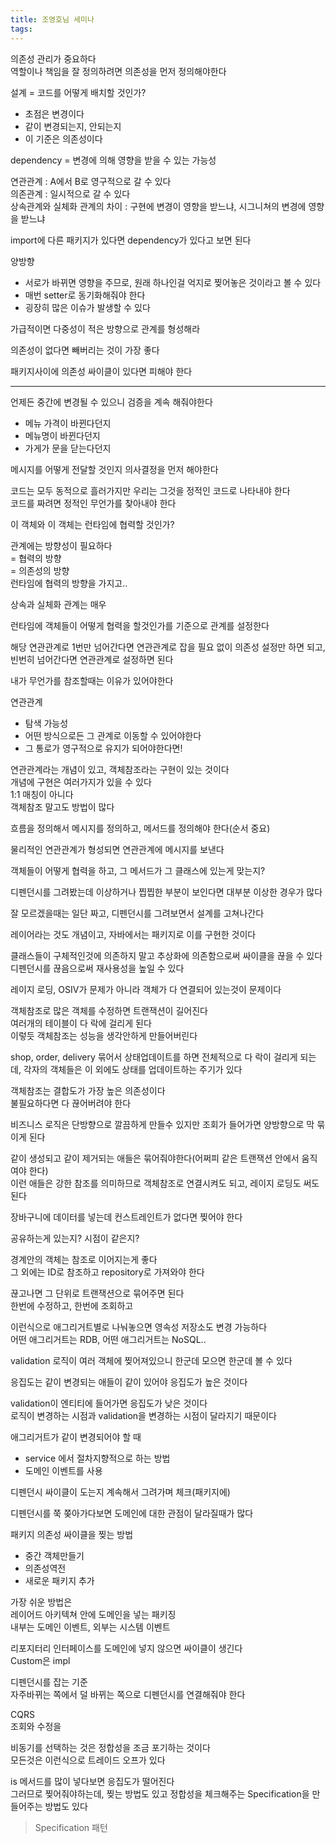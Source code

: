 ```yaml
---
title: 조영호님 세미나
tags:
---
```


의존성 관리가 중요하다  
역할이나 책임을 잘 정의하려면 의존성을 먼저 정의해야한다  

설계 = 코드를 어떻게 배치할 것인가?  
- 초점은 변경이다
- 같이 변경되는지, 안되는지
- 이 기준은 의존성이다  

dependency = 변경에 의해 영향을 받을 수 있는 가능성  

연관관계 : A에서 B로 영구적으로 갈 수 있다  
의존관계 : 일시적으로 갈 수 있다  
상속관계와 실체화 관계의 차이 : 구현에 변경이 영향을 받느냐, 시그니쳐의 변경에 영향을 받느냐  

import에 다른 패키지가 있다면 dependency가 있다고 보면 된다  

양방향
- 서로가 바뀌면 영향을 주므로, 원래 하나인걸 억지로 찢어놓은 것이라고 볼 수 있다
- 매번 setter로 동기화해줘야 한다
- 굉장히 많은 이슈가 발생할 수 있다

가급적이면 다중성이 적은 방향으로 관계를 형성해라

의존성이 없다면 빼버리는 것이 가장 좋다  

패키지사이에 의존성 싸이클이 있다면 피해야 한다  

---

언제든 중간에 변경될 수 있으니 검증을 계속 해줘야한다  
- 메뉴 가격이 바뀐다던지
- 메뉴명이 바뀐다던지
- 가게가 문을 닫는다던지

메시지를 어떻게 전달할 것인지 의사결정을 먼저 해야한다  

코드는 모두 동적으로 흘러가지만 우리는 그것을 정적인 코드로 나타내야 한다  
코드를 짜려면 정적인 무언가를 찾아내야 한다  

이 객체와 이 객체는 런타임에 협력할 것인가?  

관계에는 방향성이 필요하다  
= 협력의 방향  
= 의존성의 방향  
런타임에 협력의 방향을 가지고..  

상속과 실체화 관계는 매우  

런타임에 객체들이 어떻게 협력을 할것인가를 기준으로 관계를 설정한다  

해당 연관관계로 1번만 넘어간다면 연관관계로 잡을 필요 없이 의존성 설정만 하면 되고, 빈번히 넘어간다면 연관관계로 설정하면 된다  

내가 무언가를 참조할때는 이유가 있어야한다  

연관관계
- 탐색 가능성  
- 어떤 방식으로든 그 관계로 이동할 수 있어야한다
- 그 통로가 영구적으로 유지가 되어야한다면!

연관관계라는 개념이 있고, 객체참조라는 구현이 있는 것이다  
개념에 구현은 여러가지가 있을 수 있다  
1:1 매칭이 아니다  
객체참조 말고도 방법이 많다  

흐름을 정의해서 메시지를 정의하고, 메서드를 정의해야 한다(순서 중요)  

물리적인 연관관계가 형성되면 연관관계에 메시지를 보낸다  

객체들이 어떻게 협력을 하고, 그 메서드가 그 클래스에 있는게 맞는지?  

디펜던시를 그려봤는데 이상하거나 찝찝한 부분이 보인다면 대부분 이상한 경우가 많다  

잘 모르겠을때는 일단 짜고, 디펜던시를 그려보면서 설계를 고쳐나간다  

레이어라는 것도 개념이고, 자바에서는 패키지로 이를 구현한 것이다  

클래스들이 구체적인것에 의존하지 말고 추상화에 의존함으로써 싸이클을 끊을 수 있다  
디펜던시를 끊음으로써 재사용성을 높일 수 있다  

레이지 로딩, OSIV가 문제가 아니라 객체가 다 연결되어 있는것이 문제이다  

객체참조로 많은 객체를 수정하면 트랜잭션이 길어진다  
여러개의 테이블이 다 락에 걸리게 된다  
이렇듯 객체참조는 성능을 생각안하게 만들어버린다  

shop, order, delivery 묶어서 상태업데이트를 하면 전체적으로 다 락이 걸리게 되는데, 각자의 객체들은 이 외에도 상태를 업데이트하는 주기가 있다  

객체참조는 결합도가 가장 높은 의존성이다  
불필요하다면 다 끊어버려야 한다  

비즈니스 로직은 단방향으로 깔끔하게 만들수 있지만 조회가 들어가면 양방향으로 막 묶이게 된다  

같이 생성되고 같이 제거되는 애들은 묶어줘야한다(어쩌피 같은 트랜잭션 안에서 움직여야 한다)  
이런 애들은 강한 참조를 의미하므로 객체참조로 연결시켜도 되고, 레이지 로딩도 써도 된다  

장바구니에 데이터를 넣는데 컨스트레인트가 없다면 찢어야 한다  

공유하는게 있는지? 시점이 같은지?  

경계안의 객체는 참조로 이어지는게 좋다  
그 외에는 ID로 참조하고 repository로 가져와야 한다  

끊고나면 그 단위로 트랜잭션으로 묶어주면 된다  
한번에 수정하고, 한번에 조회하고  

이런식으로 애그리거트별로 나눠놓으면 영속성 저장소도 변경 가능하다  
어떤 애그리거트는 RDB, 어떤 애그리거트는 NoSQL..  

validation 로직이 여러 객체에 찢어져있으니 한군데 모으면 한군데 볼 수 있다  

응집도는 같이 변경되는 애들이 같이 있어야 응집도가 높은 것이다  

validation이 엔티티에 들어가면 응집도가 낮은 것이다  
로직이 변경하는 시점과 validation을 변경하는 시점이 달라지기 때문이다  

애그리거트가 같이 변경되어야 할 때  
- service 에서 절차지향적으로 하는 방법
- 도메인 이벤트를 사용

디펜던시 싸이클이 도는지 계속해서 그려가며 체크(패키지에)  

디펜던시를 쭉 쫒아가다보면 도메인에 대한 관점이 달라질때가 많다  

패키지 의존성 싸이클을 찢는 방법
- 중간 객체만들기 
- 의존성역전
- 새로운 패키지 추가  

가장 쉬운 방법은  
레이어드 아키텍쳐 안에 도메인을 넣는 패키징  
내부는 도메인 이벤트, 외부는 시스템 이벤트  

리포지터리 인터페이스를 도메인에 넣지 않으면 싸이클이 생긴다  
Custom은 impl  

디펜던시를 잡는 기준  
자주바뀌는 쪽에서 덜 바뀌는 쪽으로 디펜던시를 연결해줘야 한다  

CQRS  
조회와 수정을  

비동기를 선택하는 것은 정합성을 조금 포기하는 것이다  
모든것은 이런식으로 트레이드 오프가 있다

is 메서드를 많이 넣다보면 응집도가 떨어진다  
그러므로 찢어줘야하는데, 찢는 방법도 있고 정합성을 체크해주는 Specification을 만들어주는 방법도 있다  
> Specification 패턴  